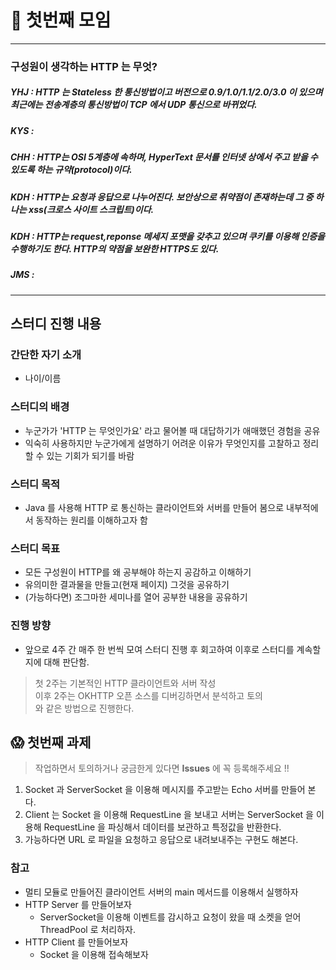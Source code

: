 # :checkered_flag: 첫번째 모임

<hr>

### 구성원이 생각하는 HTTP 는 무엇?

##### YHJ : HTTP 는 Stateless 한 통신방법이고 버전으로 0.9/1.0/1.1/2.0/3.0 이 있으며 최근에는 전송계층의 통신방법이 TCP 에서 UDP 통신으로 바뀌었다.
##### KYS : 
##### CHH : HTTP는 OSI 5계층에 속하며, HyperText 문서를 인터넷 상에서 주고 받을 수 있도록 하는 규약(protocol)이다.
##### KDH : HTTP는 요청과 응답으로 나누어진다. 보안상으로 취약점이 존재하는데 그 중 하나는 xss(크로스 사이트 스크립트)이다.
##### KDH : HTTP는 request,reponse 메세지 포맷을 갖추고 있으며 쿠키를 이용해 인증을 수행하기도 한다. HTTP의 약점을 보완한 HTTPS도 있다. 
##### JMS : 

<hr>

## 스터디 진행 내용

### 간단한 자기 소개 

- 나이/이름

### 스터디의 배경

- 누군가가 'HTTP 는 무엇인가요' 라고 물어볼 때 대답하기가 애매했던 경험을 공유
- 익숙히 사용하지만 누군가에게 설명하기 어려운 이유가 무엇인지를 고찰하고 정리할 수 있는 기회가 되기를 바람
  
### 스터디 목적

- Java 를 사용해 HTTP 로 통신하는 클라이언트와 서버를 만들어 봄으로 내부적에서 동작하는 원리를 이해하고자 함

### 스터디 목표

- 모든 구성원이 HTTP를 왜 공부해야 하는지 공감하고 이해하기
- 유의미한 결과물을 만들고(현재 페이지) 그것을 공유하기
- (가능하다면) 조그마한 세미나를 열어 공부한 내용을 공유하기

### 진행 방향

- 앞으로 4주 간 매주 한 번씩 모여 스터디 진행 후 회고하여 이후로 스터디를 계속할지에 대해 판단함.

> 첫 2주는 기본적인 HTTP 클라이언트와 서버 작성<br>
> 이후 2주는 OKHTTP 오픈 소스를 디버깅하면서 분석하고 토의<br>
> 와 같은 방법으로 진행한다.

## :scream: 첫번째 과제

> 작업하면서 토의하거나 궁금한게 있다면 **Issues** 에 꼭 등록해주세요 !!

1. Socket 과 ServerSocket 을 이용해 메시지를 주고받는 Echo 서버를 만들어 본다.
2. Client 는 Socket 을 이용해 RequestLine 을 보내고 서버는 ServerSocket 을 이용해 RequestLine 을 파싱해서 데이터를 보관하고 특정값을 반환한다.
3. 가능하다면 URL 로 파일을 요청하고 응답으로 내려보내주는 구현도 해본다.

### 참고
- 멀티 모듈로 만들어진 클라이언트 서버의 main 메서드를 이용해서 실행하자
- HTTP Server 를 만들어보자
  - ServerSocket을 이용해 이벤트를 감시하고 요청이 왔을 때 소켓을 얻어 ThreadPool 로 처리하자.
- HTTP Client 를 만들어보자
  - Socket 을 이용해 접속해보자
